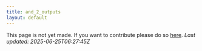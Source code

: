 ```yaml
---
title: and_2_outputs
layout: default
---
```


This page is not yet made. If you want to contribute please do so [here](https://github.com/CrazyH2/Bigstone/blob/wiki/components/and_2_outputs.md).
_Last updated: 2025-06-25T06:27:45Z_

